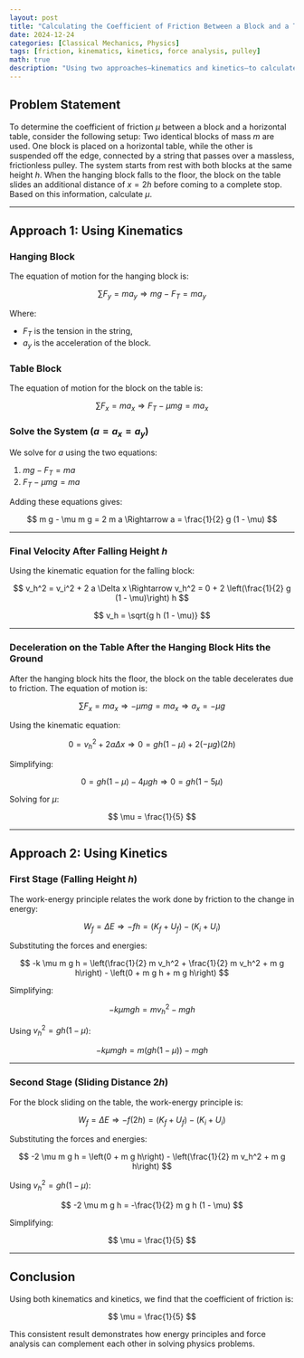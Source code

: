 ```yaml
---
layout: post
title: "Calculating the Coefficient of Friction Between a Block and a Table"
date: 2024-12-24
categories: [Classical Mechanics, Physics]
tags: [friction, kinematics, kinetics, force analysis, pulley]
math: true
description: "Using two approaches—kinematics and kinetics—to calculate the coefficient of friction for a system involving two identical blocks connected via a massless pulley."
---
```


## Problem Statement

To determine the coefficient of friction $\mu$ between a block and a horizontal table, consider the following setup: Two identical blocks of mass $m$ are used. One block is placed on a horizontal table, while the other is suspended off the edge, connected by a string that passes over a massless, frictionless pulley. The system starts from rest with both blocks at the same height $h$. When the hanging block falls to the floor, the block on the table slides an additional distance of $x = 2h$ before coming to a complete stop. Based on this information, calculate $\mu$.

---

## Approach 1: Using Kinematics

### Hanging Block

The equation of motion for the hanging block is:

$$
\sum F_y = m a_y \Rightarrow m g - F_T = m a_y
$$

Where:
- $F_T$ is the tension in the string,
- $a_y$ is the acceleration of the block.

### Table Block

The equation of motion for the block on the table is:

$$
\sum F_x = m a_x \Rightarrow F_T - \mu m g = m a_x
$$

### Solve the System ($a = a_x = a_y$)

We solve for $a$ using the two equations:

1. $m g - F_T = m a$
2. $F_T - \mu m g = m a$

Adding these equations gives:

$$
m g - \mu m g = 2 m a \Rightarrow a = \frac{1}{2} g (1 - \mu)
$$

---

### Final Velocity After Falling Height $h$

Using the kinematic equation for the falling block:

$$
v_h^2 = v_i^2 + 2 a \Delta x \Rightarrow v_h^2 = 0 + 2 \left(\frac{1}{2} g (1 - \mu)\right) h
$$

$$
v_h = \sqrt{g h (1 - \mu)}
$$

---

### Deceleration on the Table After the Hanging Block Hits the Ground

After the hanging block hits the floor, the block on the table decelerates due to friction. The equation of motion is:

$$
\sum F_x = m a_x \Rightarrow -\mu m g = m a_x \Rightarrow a_x = -\mu g
$$

Using the kinematic equation:

$$
0 = v_h^2 + 2 a \Delta x \Rightarrow 0 = g h (1 - \mu) + 2 (-\mu g) (2h)
$$

Simplifying:

$$
0 = g h (1 - \mu) - 4 \mu g h \Rightarrow 0 = g h (1 - 5 \mu)
$$

Solving for $\mu$:

$$
\mu = \frac{1}{5}
$$

---

## Approach 2: Using Kinetics

### First Stage (Falling Height $h$)

The work-energy principle relates the work done by friction to the change in energy:

$$
W_f = \Delta E \Rightarrow -f h = (K_f + U_f) - (K_i + U_i)
$$

Substituting the forces and energies:

$$
-k \mu m g h = \left(\frac{1}{2} m v_h^2 + \frac{1}{2} m v_h^2 + m g h\right) - \left(0 + m g h + m g h\right)
$$

Simplifying:

$$
-k \mu m g h = m v_h^2 - m g h
$$

Using $v_h^2 = g h (1 - \mu)$:

$$
-k \mu m g h = m \left(g h (1 - \mu)\right) - m g h
$$

---

### Second Stage (Sliding Distance $2h$)

For the block sliding on the table, the work-energy principle is:

$$
W_f = \Delta E \Rightarrow -f (2h) = (K_f + U_f) - (K_i + U_i)
$$

Substituting the forces and energies:

$$
-2 \mu m g h = \left(0 + m g h\right) - \left(\frac{1}{2} m v_h^2 + m g h\right)
$$

Using $v_h^2 = g h (1 - \mu)$:

$$
-2 \mu m g h = -\frac{1}{2} m g h (1 - \mu)
$$

Simplifying:

$$
\mu = \frac{1}{5}
$$

---

## Conclusion

Using both kinematics and kinetics, we find that the coefficient of friction is:

$$
\mu = \frac{1}{5}
$$

This consistent result demonstrates how energy principles and force analysis can complement each other in solving physics problems.
